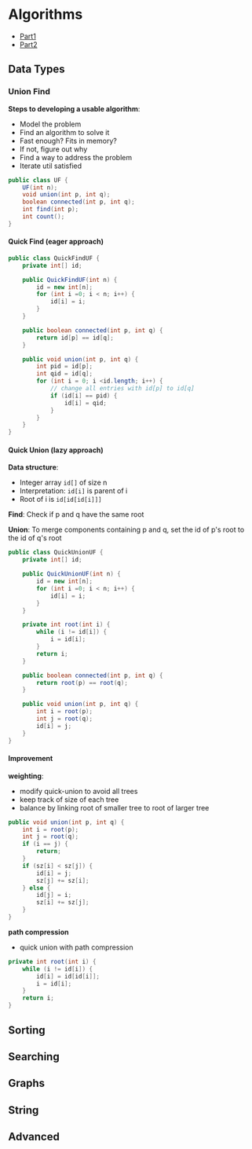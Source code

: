 # Algorithms

- [Part1](https://www.coursera.org/learn/algorithms-part1)
- [Part2](https://www.coursera.org/learn/algorithms-part2)

## Data Types

### Union Find

**Steps to developing a usable algorithm**:

- Model the problem
- Find an algorithm to solve it
- Fast enough? Fits in memory?
- If not, figure out why
- Find a way to address the problem
- Iterate util satisfied

```java
public class UF {
    UF(int n);
    void union(int p, int q);
    boolean connected(int p, int q);
    int find(int p);
    int count();
}
```

#### Quick Find (eager approach)

```java
public class QuickFindUF {
    private int[] id;

    public QuickFindUF(int n) {
        id = new int[n];
        for (int i =0; i < n; i++) {
            id[i] = i;
        }
    }

    public boolean connected(int p, int q) {
        return id[p] == id[q];
    }

    public void union(int p, int q) {
        int pid = id[p];
        int qid = id[q];
        for (int i = 0; i <id.length; i++) {
            // change all entries with id[p] to id[q]
            if (id[i] == pid) {
                id[i] = qid;
            }
        }
    }
}
```

#### Quick Union (lazy approach)

**Data structure**:

- Integer array `id[]` of size n
- Interpretation: `id[i]` is parent of i
- Root of i is `id[id[id[i]]]`

**Find**: Check if p and q have the same root

**Union**: To merge components containing p and q, set the id of p's root to the id of q's root

```java
public class QuickUnionUF {
    private int[] id;

    public QuickUnionUF(int n) {
        id = new int[n];
        for (int i =0; i < n; i++) {
            id[i] = i;
        }
    }

    private int root(int i) {
        while (i != id[i]) {
            i = id[i];
        }
        return i;
    }

    public boolean connected(int p, int q) {
        return root(p) == root(q);
    }

    public void union(int p, int q) {
        int i = root(p);
        int j = root(q);
        id[i] = j;
    }
}
```

#### Improvement

**weighting**:

- modify quick-union to avoid all trees
- keep track of size of each tree
- balance by linking root of smaller tree to root of larger tree

```java
public void union(int p, int q) {
    int i = root(p);
    int j = root(q);
    if (i == j) {
        return;
    }
    if (sz[i] < sz[j]) {
        id[i] = j;
        sz[j] += sz[i];
    } else {
        id[j] = i;
        sz[i] += sz[j];
    }
}
```

**path compression**

- quick union with path compression

```java
private int root(int i) {
    while (i != id[i]) {
        id[i] = id[id[i]];
        i = id[i];
    }
    return i;
}
```

## Sorting

## Searching

## Graphs

## String

## Advanced
